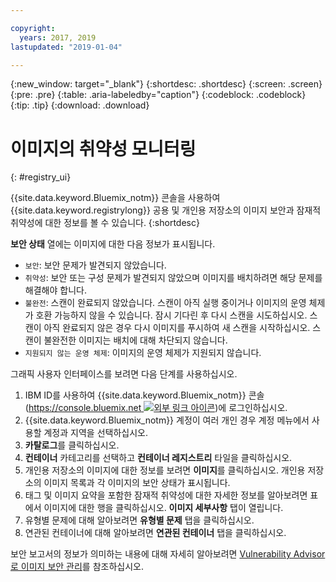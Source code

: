 ```yaml
---

copyright:
  years: 2017, 2019
lastupdated: "2019-01-04"

---
```


{:new_window: target="_blank"}
{:shortdesc: .shortdesc}
{:screen: .screen}
{:pre: .pre}
{:table: .aria-labeledby="caption"}
{:codeblock: .codeblock}
{:tip: .tip}
{:download: .download}

# 이미지의 취약성 모니터링
{: #registry_ui}

{{site.data.keyword.Bluemix_notm}} 콘솔을 사용하여 {{site.data.keyword.registrylong}} 공용 및 개인용 저장소의 이미지 보안과 잠재적 취약성에 대한 정보를 볼 수 있습니다.
{:shortdesc}

**보안 상태** 열에는 이미지에 대한 다음 정보가 표시됩니다.

- `보안`: 보안 문제가 발견되지 않았습니다.
- `취약성`: 보안 또는 구성 문제가 발견되지 않았으며 이미지를 배치하려면 해당 문제를 해결해야 합니다.
- `불완전`: 스캔이 완료되지 않았습니다. 스캔이 아직 실행 중이거나 이미지의 운영 체제가 호환 가능하지 않을 수 있습니다. 잠시 기다린 후 다시 스캔을 시도하십시오. 스캔이 아직 완료되지 않은 경우 다시 이미지를 푸시하여 새 스캔을 시작하십시오. 스캔이 불완전한 이미지는 배치에 대해 차단되지 않습니다.
- `지원되지 않는 운영 체제`: 이미지의 운영 체제가 지원되지 않습니다.

그래픽 사용자 인터페이스를 보려면 다음 단계를 사용하십시오.

1. IBM ID를 사용하여 {{site.data.keyword.Bluemix_notm}} 콘솔([https://console.bluemix.net ![외부 링크 아이콘](../../icons/launch-glyph.svg "외부 링크 아이콘")](https://console.bluemix.net))에 로그인하십시오.
2. {{site.data.keyword.Bluemix_notm}} 계정이 여러 개인 경우 계정 메뉴에서 사용할 계정과 지역을 선택하십시오.
3. **카탈로그**를 클릭하십시오.
4. **컨테이너** 카테고리를 선택하고 **컨테이너 레지스트리** 타일을 클릭하십시오.
5. 개인용 저장소의 이미지에 대한 정보를 보려면 **이미지**를 클릭하십시오. 개인용 저장소의 이미지 목록과 각 이미지의 보안 상태가 표시됩니다.
6. 태그 및 이미지 요약을 포함한 잠재적 취약성에 대한 자세한 정보를 알아보려면 표에서 이미지에 대한 행을 클릭하십시오. **이미지 세부사항** 탭이 열립니다.
7. 유형별 문제에 대해 알아보려면 **유형별 문제** 탭을 클릭하십시오.
8. 연관된 컨테이너에 대해 알아보려면 **연관된 컨테이너** 탭을 클릭하십시오.

보안 보고서의 정보가 의미하는 내용에 대해 자세히 알아보려면 [Vulnerability Advisor로 이미지 보안 관리](/docs/services/va/va_index.html)를 참조하십시오.
